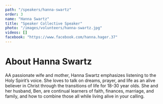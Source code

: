 ```yaml
---
path: "/speakers/hanna-swartz"
order: 3
name: "Hanna Swartz"
title: "Speaker Collective Speaker"
photo: "/images/volunteers/hanna-swartz.jpg"
videos: []
facebook: "https://www.facebook.com/hanna.hager.37"
---
```


# About Hanna Swartz

AA passionate wife and mother, Hanna Swartz emphasizes listening to the Holy Spirit’s voice. She loves to talk on dreams, prayer, and life as an alive believer in Christ through the transitions of life for 18-30 year olds. She and her husband, Ben, are continual learners of faith, finances, marriage, and family, and how to combine those all while living alive in your calling.